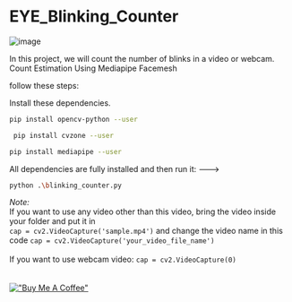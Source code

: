 # EYE_Blinking_Counter
![image](https://user-images.githubusercontent.com/59352357/177317069-4553e0c8-2d46-4b75-b104-3cb43a42abad.png)


In this project, we will count the number of blinks in a video or webcam. Count Estimation Using Mediapipe Facemesh

follow these steps:

Install these dependencies.
 ```sh
 pip install opencv-python --user
 ```
```sh
 pip install cvzone --user
 ```
 ```sh
 pip install mediapipe --user
 ``` 

All dependencies are fully installed and then run it: ---> 
```sh
python .\blinking_counter.py
```

*Note:* <br>
If you want to use any video other than this video, 
bring the video inside your folder and put it in <br>
`cap = cv2.VideoCapture('sample.mp4')` and change the video name in this code 
`cap = cv2.VideoCapture('your_video_file_name')`
<br><br>
If you want to use webcam video: `cap = cv2.VideoCapture(0)`
<br><br><br>
[!["Buy Me A Coffee"](https://www.buymeacoffee.com/assets/img/custom_images/orange_img.png)](https://www.buymeacoffee.com/gbraad)
